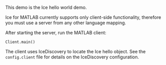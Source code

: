 This demo is the Ice hello world demo.

Ice for MATLAB currently supports only client-side functionality, therefore
you must use a server from any other language mapping.

After starting the server, run the MATLAB client:

```
Client.main()
```

The client uses IceDiscovery to locate the Ice hello object. See the
`config.client` file for details on the IceDiscovery configuration.
